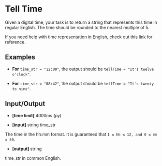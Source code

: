 Tell Time
========================
Given a digital time, your task is to return a string that represents this time in regular English.
The time should be rounded to the nearest multiple of 5.

If you need help with time representation in English, check out this [link](http://www.englisch-hilfen.de/en/words/uhr.htm) for reference.


Examples
------------
* __For__ `time_str = "12:00"`, the output should be
`tellTime = "It's twelve o'clock"`.

* __For__ `time_str = "08:42"`, the output should be
`tellTime = "It's twenty to nine"`.


Input/Output
-------------
* __[time limit]__ 4000ms (py)

* __[input]__ string time_str

The time in the hh:mm format.
It is guaranteed that `1 ≤ hh ≤ 12, and 0 ≤ mm ≤ 59`.

* __[output]__ string

time_str in common English.